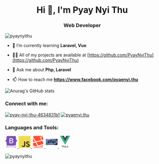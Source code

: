 <!-- ![Cover Photo](https://github.com/PyayNyiThu/PyayNyiThu/blob/main/msg926968483-32978.jpg) -->

<h1 align="center">Hi 👋, I'm Pyay Nyi Thu</h1>
<h3 align="center">Web Developer</h3>

<p align="left"> <img src="https://komarev.com/ghpvc/?username=pyaynyithu&label=Profile%20views&color=0e75b6&style=flat" alt="pyaynyithu" /> </p>

- 🌱 I’m currently learning **Laravel, Vue**

- 👨‍💻 All of my projects are available at [https://github.com/PyayNyiThu](https://github.com/PyayNyiThu)

- 💬 Ask me about **Php, Laravel**

- 📫 How to reach me **https://www.facebook.com/pyaenyi.thu**

![Anurag's GitHub stats](https://github-readme-stats.vercel.app/api?username=PyayNyiThu&show_icons=true&theme=tokyonight)

<h3 align="left">Connect with me:</h3>
<p align="left">
<a href="https://linkedin.com/in/pyay-nyi-thu-4634831b1" target="blank"><img align="center" src="https://raw.githubusercontent.com/rahuldkjain/github-profile-readme-generator/master/src/images/icons/Social/linked-in-alt.svg" alt="pyay-nyi-thu-4634831b1" height="30" width="40" /></a>
<a href="https://fb.com/pyaenyi.thu" target="blank"><img align="center" src="https://raw.githubusercontent.com/rahuldkjain/github-profile-readme-generator/master/src/images/icons/Social/facebook.svg" alt="pyaenyi.thu" height="30" width="40" /></a>
</p>

<h3 align="left">Languages and Tools:</h3>
<p align="left"> <a href="https://getbootstrap.com" target="_blank" rel="noreferrer"> <img src="https://raw.githubusercontent.com/devicons/devicon/master/icons/bootstrap/bootstrap-plain-wordmark.svg" alt="bootstrap" width="40" height="40"/> </a> <a href="https://developer.mozilla.org/en-US/docs/Web/JavaScript" target="_blank" rel="noreferrer"> <img src="https://raw.githubusercontent.com/devicons/devicon/master/icons/javascript/javascript-original.svg" alt="javascript" width="40" height="40"/> </a> <a href="https://laravel.com/" target="_blank" rel="noreferrer"> <img src="https://raw.githubusercontent.com/devicons/devicon/master/icons/laravel/laravel-plain-wordmark.svg" alt="laravel" width="40" height="40"/> </a> <a href="https://www.php.net" target="_blank" rel="noreferrer"> <img src="https://raw.githubusercontent.com/devicons/devicon/master/icons/php/php-original.svg" alt="php" width="40" height="40"/> </a> <a href="https://vuejs.org/" target="_blank" rel="noreferrer"> <img src="https://raw.githubusercontent.com/devicons/devicon/master/icons/vuejs/vuejs-original-wordmark.svg" alt="vuejs" width="40" height="40"/> </a> </p>

<p><img align="center" src="https://github-readme-stats.vercel.app/api/top-langs?username=pyaynyithu&show_icons=true&locale=en&layout=compact" alt="pyaynyithu" /></p>
